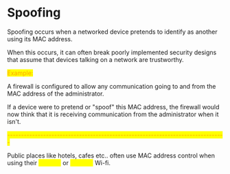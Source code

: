 # Spoofing

Spoofing occurs when a networked device pretends to identify as another using its MAC address.

When this occurs, it can often break poorly implemented security designs that assume that devices talking on a network are trustworthy.

<mark style="color:orange;">Example:</mark>

A firewall is configured to allow any communication going to and from the MAC address of the administrator.&#x20;

If a device were to pretend or "spoof" this MAC address, the firewall would now think that it is receiving communication from the administrator when it isn't.

<mark style="color:orange;">-------------------------------------------------------------------------------</mark>

Public places like hotels, cafes etc.. often use MAC address control when using their <mark style="color:yellow;">"Guest"</mark> or <mark style="color:yellow;">"Public"</mark> Wi-fi.
